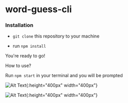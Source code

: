# word-guess-cli

### Installation

* `git clone` this repository to your machine


* run `npm install`

You're ready to go!

How to use?

Run `npm start` in your terminal and you will be prompted 


![Alt Text](https://thumbs.gfycat.com/LeadingEsteemedEyelashpitviper-size_restricted.gif){:height="400px" width="400px"}


![Alt Text](https://thumbs.gfycat.com/AmpleOddAquaticleech-size_restricted.gif){:height="400px" width="400px"}
